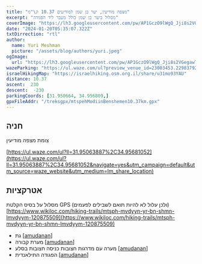 ```yaml
---
title: "מצפה מודיעין, יער בן שמן למודיעים 10.37 ק\"מ"
excerpt: "מסלול ביער בן שמן כולל מעבר ליד הפגודה"
coverImage: "https://lh3.googleusercontent.com/pw/AP1GczO9lWgQ_Jji8s2VGegawThU1Z97iIxDWCj2JkyQCsrUoAjar-X-KpOejRBlaw6AxsJms6HWsWVCkOXvwrfNmac07QZlxi6Jlr7_m92fVu4FOXXMWbV6=w1300-h630"
date: "2024-01-20T05:35:07.322Z"
txtDirrection: "rtl"
author:
  name: Yuri Meshman
  picture: "/assets/blog/authors/yuri.jpeg"
ogImage:
  url: "https://lh3.googleusercontent.com/pw/AP1GczO9lWgQ_Jji8s2VGegawThU1Z97iIxDWCj2JkyQCsrUoAjar-X-KpOejRBlaw6AxsJms6HWsWVCkOXvwrfNmac07QZlxi6Jlr7_m92fVu4FOXXMWbV6"
wazeParking: "https://ul.waze.com/ul?preview_venue_id=23003453.229837925.70152&navigate=yes&utm_campaign=default&utm_source=waze_website&utm_medium=lm_share_location"
israelHikingMap: "https://israelhiking.osm.org.il/share/u31mo93YAU"
distance: 10.37
ascent:  230
descent:  -230
parkingCoords: [31.950664, 34.956809,]
gpxFileAddr: "/treksgpx/mtspehModiinBenshemen10.37km.gpx"
---
```



## חניה
צומת מצפה מודיעין

[https://ul.waze.com/ul?ll=31.95063887%2C34.95681052](https://ul.waze.com/ul?ll=31.95063887%2C34.95681052&navigate=yes&utm_campaign=default&utm_source=waze_website&utm_medium=lm_share_location)

## אטרקציות
מסלול על בסיס הקלטת GPS (ולכן עלול לא להיות תואם לשבילים לפעמים)
[https://www.wikiloc.com/hiking-trails/mtsph-mvdyyn-yr-bn-shmn-lmvdyym-120875509](https://www.wikiloc.com/hiking-trails/mtsph-mvdyyn-yr-bn-shmn-lmvdyym-120875509)
- גת \[[amudanan](https://amudanan.co.il/#!wiki=P866319)\]
- מערת קבורה \[[amudanan](https://amudanan.co.il/#!wiki=P908537)\]
- מערה עם מדרגות חצובות כניסה חצובות בסלע \[[amudanan](https://amudanan.co.il/#!wiki=P886087)\]
- הפגודה התילאנדית \[[amudanan](https://amudanan.co.il/#!wiki=P686791)\]